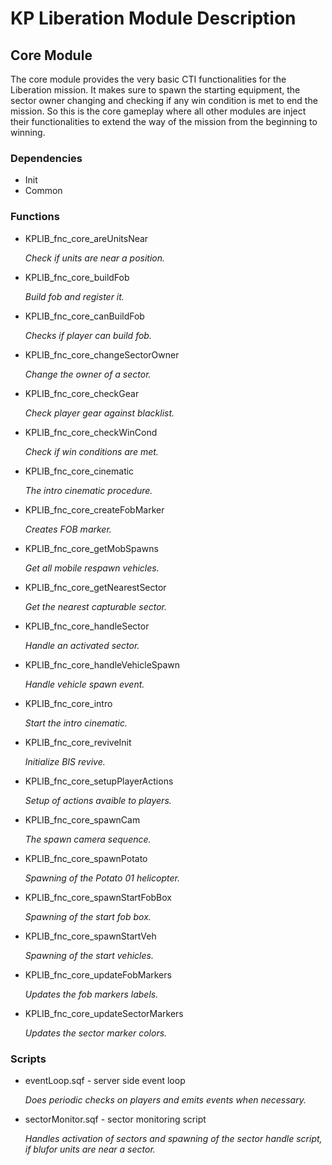 # KP Liberation Module Description

## Core Module
The core module provides the very basic CTI functionalities for the Liberation mission.
It makes sure to spawn the starting equipment, the sector owner changing and checking if any win condition is met to end the mission.
So this is the core gameplay where all other modules are inject their functionalities to extend the way of the mission from the beginning to winning.

### Dependencies
* Init
* Common

### Functions
* KPLIB_fnc_core_areUnitsNear

  *Check if units are near a position.*

* KPLIB_fnc_core_buildFob

  *Build fob and register it.*

* KPLIB_fnc_core_canBuildFob

  *Checks if player can build fob.*

* KPLIB_fnc_core_changeSectorOwner

  *Change the owner of a sector.*

* KPLIB_fnc_core_checkGear

  *Check player gear against blacklist.*

* KPLIB_fnc_core_checkWinCond

  *Check if win conditions are met.*

* KPLIB_fnc_core_cinematic

  *The intro cinematic procedure.*

* KPLIB_fnc_core_createFobMarker

  *Creates FOB marker.*

* KPLIB_fnc_core_getMobSpawns

  *Get all mobile respawn vehicles.*

* KPLIB_fnc_core_getNearestSector

  *Get the nearest capturable sector.*

* KPLIB_fnc_core_handleSector

  *Handle an activated sector.*

* KPLIB_fnc_core_handleVehicleSpawn

  *Handle vehicle spawn event.*

* KPLIB_fnc_core_intro

  *Start the intro cinematic.*

* KPLIB_fnc_core_reviveInit

  *Initialize BIS revive.*

* KPLIB_fnc_core_setupPlayerActions

  *Setup of actions avaible to players.*

* KPLIB_fnc_core_spawnCam

  *The spawn camera sequence.*

* KPLIB_fnc_core_spawnPotato

  *Spawning of the Potato 01 helicopter.*

* KPLIB_fnc_core_spawnStartFobBox

  *Spawning of the start fob box.*

* KPLIB_fnc_core_spawnStartVeh

  *Spawning of the start vehicles.*

* KPLIB_fnc_core_updateFobMarkers

  *Updates the fob markers labels.*

* KPLIB_fnc_core_updateSectorMarkers

  *Updates the sector marker colors.*

### Scripts
* eventLoop.sqf - server side event loop

  *Does periodic checks on players and emits events when necessary.*

* sectorMonitor.sqf - sector monitoring script

  *Handles activation of sectors and spawning of the sector handle script, if blufor units are near a sector.*
